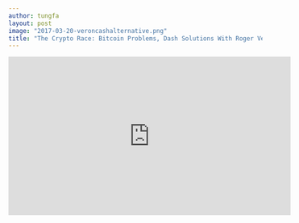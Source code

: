 ```yaml
---
author: tungfa
layout: post
image: "2017-03-20-veroncashalternative.png"
title: "The Crypto Race: Bitcoin Problems, Dash Solutions With Roger Ver"
---
```

<iframe width="560" height="315" src="https://www.youtube.com/embed/TIA8w5tfr70" frameborder="0" allowfullscreen></iframe>
